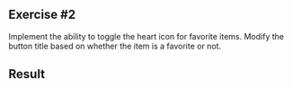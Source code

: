 ## Exercise #2

Implement the ability to toggle the heart icon for favorite items. Modify the button title based on whether the item is a favorite or not.

## Result
